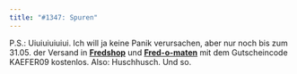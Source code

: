 ```yaml
---
title: "#1347: Spuren"
---
```


P.S.: 
Uiuiuiuiuiui. Ich will ja keine Panik verursachen, aber nur noch bis zum 31.05. der Versand in <a href="http://fredshop.spreadshirt.net/de/DE/Shop"><strong>Fredshop</strong></a> und <a href="http://fred-o-mat.spreadshirt.net/de/DE/Shop"><strong>Fred-o-maten</strong></a> mit dem Gutscheincode KAEFER09 kostenlos.
Also: Huschhusch. Und so.
